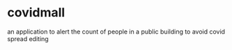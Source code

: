 # covidmall
an application to alert the count of people in a public building
to avoid covid spread
editing
